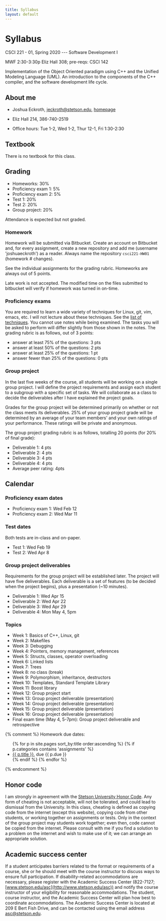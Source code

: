 ```yaml
---
title: Syllabus
layout: default
---
```


# Syllabus

CSCI 221 - 01, Spring 2020 --- Software Development I

MWF 2:30-3:30p Eliz Hall 308; pre-reqs: CSCI 142

Implementation of the Object Oriented paradigm using C++ and the Unified Modeling Language (UML). An introduction to the components of the C++ compiler, and the software development life cycle.

## About me

- Joshua Eckroth, [jeckroth@stetson.edu](mailto:jeckroth@stetson.edu), [homepage](http://www2.stetson.edu/~jeckroth/)

- Eliz Hall 214, 386-740-2519

- Office hours: Tue 1-2, Wed 1-2, Thur 12-1, Fri 1:30-2:30

## Textbook

There is no textbook for this class.

## Grading

- Homeworks: 30%
- Proficiency exam 1: 5%
- Proficiency exam 2: 5%
- Test 1: 20%
- Test 2: 20%
- Group project: 20%

Attendance is expected but not graded.

### Homework

Homework will be submitted via Bitbucket. Create an account on Bitbucket and, for every assignment, create a new repository and add me (username 'joshuaeckroth') as a reader. Always name the repository `csci221-HW01` (homework \# changes).

See the individual assignments for the grading rubric. Homeworks are always out of 5 points.

Late work is not accepted. The modified time on the files submitted to bitbucket will verify if homework was turned in on-time.

### Proficiency exams

You are required to learn a wide variety of techniques for Linux, git, vim, emacs, etc. I will not lecture about these techniques. See the [list of techniques](/guide/proficiency-exams.html). You cannot use notes while being examined. The tasks you will be asked to perform will differ slightly from those shown in the notes. The grading rubric is as follows, out of 3 points:

- answer at least 75% of the questions: 3 pts
- answer at least 50% of the questions: 2 pts
- answer at least 25% of the questions: 1 pt
- answer fewer than 25% of the questions: 0 pts

### Group project

In the last five weeks of the course, all students will be working on a single group project. I will define the project requirements and assign each student to a subgroup with a specific set of tasks. We will collaborate as a class to decide the deliverables after I have explained the project goals.

Grades for the group project will be determined primarily on whether or not the class meets its deliverables. 25% of your group project grade will be determined by an average of your team members' and your own ratings of your performance. These ratings will be private and anonymous.

The group project grading rubric is as follows, totalling 20 points (for 20% of final grade):

- Deliverable 1: 4 pts
- Deliverable 2: 4 pts
- Deliverable 3: 4 pts
- Deliverable 4: 4 pts
- Average peer rating: 4pts

## Calendar

### Proficiency exam dates

- Proficiency exam 1: Wed Feb 12
- Proficiency exam 2: Wed Mar 11

### Test dates

Both tests are in-class and on-paper.

- Test 1: Wed Feb 19
- Test 2: Wed Apr 8

### Group project deliverables

Requirements for the group project will be established later. The project will have five deliverables. Each deliverable is a set of features (to be decided when the project begins), plus a presentation (~10 minutes).

- Deliverable 1: Wed Apr 15
- Deliverable 2: Wed Apr 22
- Deliverable 3: Wed Apr 29
- Deliverable 4: Mon May 4, 5pm

### Topics

- Week 1: Basics of C++, Linux, git
- Week 2: Makefiles
- Week 3: Debugging
- Week 4: Pointers, memory management, references
- Week 5: Structs, classes, operator overloading
- Week 6: Linked lists
- Week 7: Trees
- Week 8: no class (break)
- Week 9: Polymorphism, inheritance, destructors
- Week 10: Templates, Standard Template Library
- Week 11: Boost library
- Week 12: Group project start
- Week 13: Group project deliverable (presentation)
- Week 14: Group project deliverable (presentation)
- Week 15: Group project deliverable (presentation)
- Week 16: Group project deliverable (presentation)
- Final exam time (May 4, 5-7pm): Group project deliverable and retrospective


{% comment %}
Homework due dates:

<ul>
{% for p in site.pages sort_by:title order:ascending %}
{% if p.categories contains 'assignments' %}
<li>
<a href="{{ p.url }}">{{ p.title }}</a>, due {{ p.due }}
</li>
{% endif %}
{% endfor %}
</ul>
{% endcomment %}


## Honor code

I am strongly in agreement with the
[Stetson University Honor Code](http://www.stetson.edu/other/honor-system/). Any
form of cheating is not acceptable, will not be tolerated, and could
lead to dismissal from the University. In this class, cheating is defined as copying code from the internet (except this website), copying code from other students, or working together on assignments or tests. Only in the context of the group project may students work together; even then, code cannot be copied from the internet. Please consult with me if you find a solution to a problem on the internet and wish to make use of it; we can arrange an appropriate solution.

## Academic success center

If a student anticipates barriers related to the format or
requirements of a course, she or he should meet with the course
instructor to discuss ways to ensure full participation. If
disability-related accommodations are necessary, please register with
the Academic Success Center (822-7127;
[www.stetson.edu/asc](http://www.stetson.edu/asc)) and notify the
course instructor of your eligibility for reasonable
accommodations. The student, course instructor, and the Academic
Success Center will plan how best to coordinate accommodations. The
Academic Success Center is located at 209 E Bert Fish Drive, and can
be contacted using the email address
[asc@stetson.edu](mailto:asc@stetson.edu).
